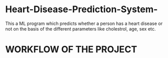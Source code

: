 # Heart-Disease-Prediction-System-
This a ML program which predicts whether a person has a heart disease or not on the basis of the different parameters like cholestrol, age, sex etc.

# WORKFLOW OF THE PROJECT
